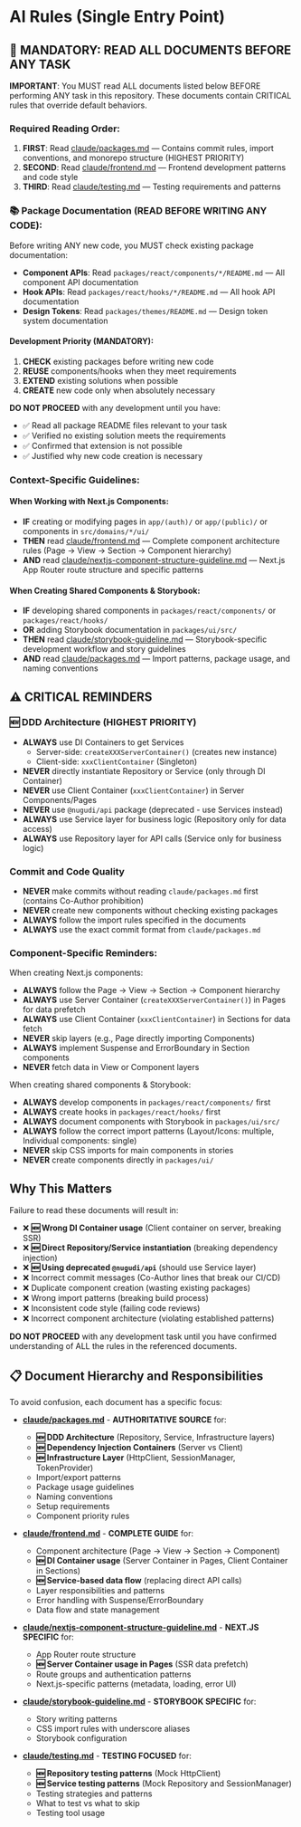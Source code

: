 # AI Rules (Single Entry Point)

## 🚨 MANDATORY: READ ALL DOCUMENTS BEFORE ANY TASK

**IMPORTANT**: You MUST read ALL documents listed below BEFORE performing ANY task in this repository. These documents contain CRITICAL rules that override default behaviors.

### Required Reading Order:

1. **FIRST**: Read [claude/packages.md](./claude/packages.md) — Contains commit rules, import conventions, and monorepo structure (HIGHEST PRIORITY)
2. **SECOND**: Read [claude/frontend.md](./claude/frontend.md) — Frontend development patterns and code style
3. **THIRD**: Read [claude/testing.md](./claude/testing.md) — Testing requirements and patterns

### 📚 Package Documentation (READ BEFORE WRITING ANY CODE):

Before writing ANY new code, you MUST check existing package documentation:

- **Component APIs**: Read `packages/react/components/*/README.md` — All component API documentation
- **Hook APIs**: Read `packages/react/hooks/*/README.md` — All hook API documentation
- **Design Tokens**: Read `packages/themes/README.md` — Design token system documentation

#### Development Priority (MANDATORY):

1. **CHECK** existing packages before writing new code
2. **REUSE** components/hooks when they meet requirements
3. **EXTEND** existing solutions when possible
4. **CREATE** new code only when absolutely necessary

**DO NOT PROCEED** with any development until you have:

- ✅ Read all package README files relevant to your task
- ✅ Verified no existing solution meets the requirements
- ✅ Confirmed that extension is not possible
- ✅ Justified why new code creation is necessary

### Context-Specific Guidelines:

#### When Working with Next.js Components:

- **IF** creating or modifying pages in `app/(auth)/` or `app/(public)/` or components in `src/domains/*/ui/`
- **THEN** read [claude/frontend.md](./claude/frontend.md) — Complete component architecture rules (Page → View → Section → Component hierarchy)
- **AND** read [claude/nextjs-component-structure-guideline.md](./claude/nextjs-component-structure-guideline.md) — Next.js App Router route structure and specific patterns

#### When Creating Shared Components & Storybook:

- **IF** developing shared components in `packages/react/components/` or `packages/react/hooks/`
- **OR** adding Storybook documentation in `packages/ui/src/`
- **THEN** read [claude/storybook-guideline.md](./claude/storybook-guideline.md) — Storybook-specific development workflow and story guidelines
- **AND** read [claude/packages.md](./claude/packages.md) — Import patterns, package usage, and naming conventions

## ⚠️ CRITICAL REMINDERS

### 🆕 DDD Architecture (HIGHEST PRIORITY)

- **ALWAYS** use DI Containers to get Services
  - Server-side: `createXXXServerContainer()` (creates new instance)
  - Client-side: `xxxClientContainer` (Singleton)
- **NEVER** directly instantiate Repository or Service (only through DI Container)
- **NEVER** use Client Container (`xxxClientContainer`) in Server Components/Pages
- **NEVER** use `@nugudi/api` package (deprecated - use Services instead)
- **ALWAYS** use Service layer for business logic (Repository only for data access)
- **ALWAYS** use Repository layer for API calls (Service only for business logic)

### Commit and Code Quality

- **NEVER** make commits without reading `claude/packages.md` first (contains Co-Author prohibition)
- **NEVER** create new components without checking existing packages
- **ALWAYS** follow the import rules specified in the documents
- **ALWAYS** use the exact commit format from `claude/packages.md`

### Component-Specific Reminders:

When creating Next.js components:

- **ALWAYS** follow the Page → View → Section → Component hierarchy
- **ALWAYS** use Server Container (`createXXXServerContainer()`) in Pages for data prefetch
- **ALWAYS** use Client Container (`xxxClientContainer`) in Sections for data fetch
- **NEVER** skip layers (e.g., Page directly importing Components)
- **ALWAYS** implement Suspense and ErrorBoundary in Section components
- **NEVER** fetch data in View or Component layers

When creating shared components & Storybook:

- **ALWAYS** develop components in `packages/react/components/` first
- **ALWAYS** create hooks in `packages/react/hooks/` first
- **ALWAYS** document components with Storybook in `packages/ui/src/`
- **ALWAYS** follow the correct import patterns (Layout/Icons: multiple, Individual components: single)
- **NEVER** skip CSS imports for main components in stories
- **NEVER** create components directly in `packages/ui/`

## Why This Matters

Failure to read these documents will result in:

- ❌ **🆕 Wrong DI Container usage** (Client container on server, breaking SSR)
- ❌ **🆕 Direct Repository/Service instantiation** (breaking dependency injection)
- ❌ **🆕 Using deprecated `@nugudi/api`** (should use Service layer)
- ❌ Incorrect commit messages (Co-Author lines that break our CI/CD)
- ❌ Duplicate component creation (wasting existing packages)
- ❌ Wrong import patterns (breaking build process)
- ❌ Inconsistent code style (failing code reviews)
- ❌ Incorrect component architecture (violating established patterns)

**DO NOT PROCEED** with any development task until you have confirmed understanding of ALL the rules in the referenced documents.

## 📋 Document Hierarchy and Responsibilities

To avoid confusion, each document has a specific focus:

- **[claude/packages.md](./claude/packages.md)** - **AUTHORITATIVE SOURCE** for:
  - **🆕 DDD Architecture** (Repository, Service, Infrastructure layers)
  - **🆕 Dependency Injection Containers** (Server vs Client)
  - **🆕 Infrastructure Layer** (HttpClient, SessionManager, TokenProvider)
  - Import/export patterns
  - Package usage guidelines
  - Naming conventions
  - Setup requirements
  - Component priority rules

- **[claude/frontend.md](./claude/frontend.md)** - **COMPLETE GUIDE** for:
  - Component architecture (Page → View → Section → Component)
  - **🆕 DI Container usage** (Server Container in Pages, Client Container in Sections)
  - **🆕 Service-based data flow** (replacing direct API calls)
  - Layer responsibilities and patterns
  - Error handling with Suspense/ErrorBoundary
  - Data flow and state management

- **[claude/nextjs-component-structure-guideline.md](./claude/nextjs-component-structure-guideline.md)** - **NEXT.JS SPECIFIC** for:
  - App Router route structure
  - **🆕 Server Container usage in Pages** (SSR data prefetch)
  - Route groups and authentication patterns
  - Next.js-specific patterns (metadata, loading, error UI)

- **[claude/storybook-guideline.md](./claude/storybook-guideline.md)** - **STORYBOOK SPECIFIC** for:
  - Story writing patterns
  - CSS import rules with underscore aliases
  - Storybook configuration

- **[claude/testing.md](./claude/testing.md)** - **TESTING FOCUSED** for:
  - **🆕 Repository testing patterns** (Mock HttpClient)
  - **🆕 Service testing patterns** (Mock Repository and SessionManager)
  - Testing strategies and patterns
  - What to test vs what to skip
  - Testing tool usage
